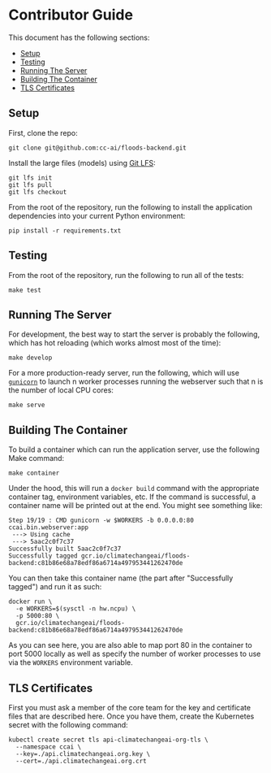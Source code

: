 # Contributor Guide

This document has the following sections:

- [Setup](#setup)
- [Testing](#testing)
- [Running The Server](#running-the-server)
- [Building The Container](#building-the-container)
- [TLS Certificates](#tls-certificates)

## Setup

First, clone the repo:

```
git clone git@github.com:cc-ai/floods-backend.git
```

Install the large files (models) using [Git  LFS](https://git-lfs.github.com/):

```
git lfs init
git lfs pull
git lfs checkout
```

From the root of the repository, run the following to install the application dependencies into your current Python environment:

```
pip install -r requirements.txt
```

## Testing

From the root of the repository, run the following to run all of the tests:

```
make test
```

## Running The Server

For development, the best way to start the server is probably the following, which has hot reloading (which works almost most of the time):

```
make develop
```

For a more production-ready server, run the following, which will use [`gunicorn`](https://gunicorn.org/) to launch n worker processes running the webserver such that n is the number of local CPU cores:

```
make serve
```

## Building The Container

To build a container which can run the application server, use the following Make command:

```
make container
```

Under the hood, this will run a `docker build` command with the appropriate container tag, environment variables, etc. If the command is successful, a container name will be printed out at the end. You might see something like:

```
Step 19/19 : CMD gunicorn -w $WORKERS -b 0.0.0.0:80 ccai.bin.webserver:app
 ---> Using cache
 ---> 5aac2c0f7c37
Successfully built 5aac2c0f7c37
Successfully tagged gcr.io/climatechangeai/floods-backend:c81b86e68a78edf86a6714a497953441262470de
```

You can then take this container name (the part after "Successfully tagged") and run it as such:

```
docker run \
  -e WORKERS=$(sysctl -n hw.ncpu) \
  -p 5000:80 \
  gcr.io/climatechangeai/floods-backend:c81b86e68a78edf86a6714a497953441262470de
```

As you can see here, you are also able to map port 80 in the container to port 5000 locally as well as specify the number of worker processes to use via the `WORKERS` environment variable.

## TLS Certificates

First you must ask a member of the core team for the key and certificate files that are described here. Once you have them, create the Kubernetes secret with the following command:

```
kubectl create secret tls api-climatechangeai-org-tls \
  --namespace ccai \
  --key=./api.climatechangeai.org.key \
  --cert=./api.climatechangeai.org.crt
```

